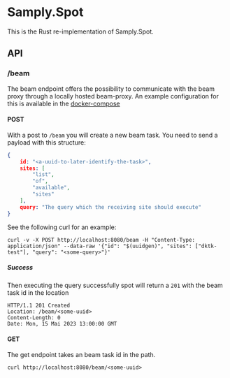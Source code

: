 # Samply.Spot

This is the Rust re-implementation of Samply.Spot.

## API

### /beam
The beam endpoint offers the possibility to communicate with the beam proxy through a locally hosted beam-proxy. An example configuration for this is available in the [docker-compose](./docker-compose.yml)
#### POST
With a post to `/beam` you will create a new beam task. You need to send a payload with this structure:

``` json
{
    id: "<a-uuid-to-later-identify-the-task>",
    sites: [
        "list",
        "of",
        "available",
        "sites"
    ],
    query: "The query which the receiving site should execute"
}
```

See the following curl for an example:

``` shell
curl -v -X POST http://localhost:8080/beam -H "Content-Type: application/json" --data-raw '{"id": "$(uuidgen)", "sites": ["dktk-test"], "query": "<some-query>"}'

```

##### Success
Then executing the query successfully spot will return a `201` with the beam task id in the location

``` http
HTTP/1.1 201 Created
Location: /beam/<some-uuid>
Content-Length: 0
Date: Mon, 15 Mai 2023 13:00:00 GMT
```

#### GET
The get endpoint takes an beam task id in the path.

``` shell
curl http://localhost:8080/beam/<some-uuid>
```


